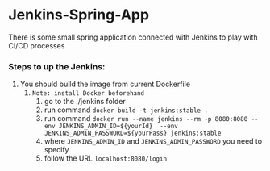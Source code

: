 # Jenkins-Spring-App
There is some small spring application connected with Jenkins to play with CI/CD processes

### Steps to up the Jenkins:
1. You should build the image from current Dockerfile 
   1. `Note: install Docker beforehand`
      1. go to the ./jenkins folder
      2. run command `docker build -t jenkins:stable .`
      3. run command `docker run --name jenkins --rm -p 8080:8080
   --env JENKINS_ADMIN_ID=${yourId} 
      --env JENKINS_ADMIN_PASSWORD=${yourPass} jenkins:stable`
      4. where `JENKINS_ADMIN_ID` and `JENKINS_ADMIN_PASSWORD` you need to specify
      5. follow the URL `localhost:8080/login`